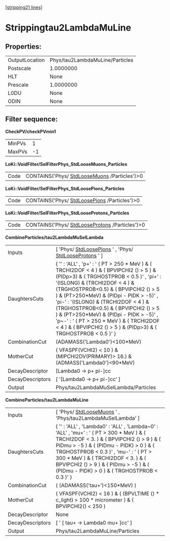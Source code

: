 [[stripping21 lines]](./stripping21-leptonic)

# Strippingtau2LambdaMuLine

## Properties:

|                |                                 |
|----------------|---------------------------------|
| OutputLocation | Phys/tau2LambdaMuLine/Particles |
| Postscale      | 1.0000000                       |
| HLT            | None                            |
| Prescale       | 1.0000000                       |
| L0DU           | None                            |
| ODIN           | None                            |

## Filter sequence:

**CheckPV/checkPVmin1**

|        |     |
|--------|-----|
| MinPVs | 1   |
| MaxPVs | -1  |

**LoKi::VoidFilter/SelFilterPhys_StdLooseMuons_Particles**

|      |                                                                              |
|------|------------------------------------------------------------------------------|
| Code | CONTAINS('Phys/ [StdLooseMuons](./stripping21-stdloosemuons) /Particles')\>0 |

**LoKi::VoidFilter/SelFilterPhys_StdLoosePions_Particles**

|      |                                                                              |
|------|------------------------------------------------------------------------------|
| Code | CONTAINS('Phys/ [StdLoosePions](./stripping21-stdloosepions) /Particles')\>0 |

**LoKi::VoidFilter/SelFilterPhys_StdLooseProtons_Particles**

|      |                                                                                  |
|------|----------------------------------------------------------------------------------|
| Code | CONTAINS('Phys/ [StdLooseProtons](./stripping21-stdlooseprotons) /Particles')\>0 |

**CombineParticles/tau2LambdaMuSelLambda**

|                  |                                                                                                                                                                                                                                                                                                                                                                                                                                                                                                                    |
|------------------|--------------------------------------------------------------------------------------------------------------------------------------------------------------------------------------------------------------------------------------------------------------------------------------------------------------------------------------------------------------------------------------------------------------------------------------------------------------------------------------------------------------------|
| Inputs           | [ 'Phys/ [StdLoosePions](./stripping21-stdloosepions) ' , 'Phys/ [StdLooseProtons](./stripping21-stdlooseprotons) ' ]                                                                                                                                                                                                                                                                                                                                                                                            |
| DaughtersCuts    | { '' : 'ALL' , 'p+' : ' ( PT \> 250 \* MeV ) & ( TRCHI2DOF \< 4 ) & ( BPVIPCHI2 () \> 5 ) & (PIDp\>3) & ( TRGHOSTPROB \< 0.5 )' , 'pi+' : '(ISLONG) & (TRCHI2DOF \< 4 ) & (TRGHOSTPROB\<0.5) & ( BPVIPCHI2 () \> 5 ) & (PT\>250\*MeV) & (PIDpi - PIDK \> -5)' , 'pi-' : '(ISLONG) & (TRCHI2DOF \< 4 ) & (TRGHOSTPROB\<0.5) & ( BPVIPCHI2 () \> 5 ) & (PT\>250\*MeV) & (PIDpi - PIDK \> -5)' , 'p\~-' : ' ( PT \> 250 \* MeV ) & ( TRCHI2DOF \< 4 ) & ( BPVIPCHI2 () \> 5 ) & (PIDp\>3) & ( TRGHOSTPROB \< 0.5 )' } |
| CombinationCut   | (ADAMASS('Lambda0')\<100\*MeV)                                                                                                                                                                                                                                                                                                                                                                                                                                                                                     |
| MotherCut        | ( VFASPF(VCHI2) \< 10 ) & (MIPCHI2DV(PRIMARY)\> 16.) & (ADMASS('Lambda0')\<90\*MeV)                                                                                                                                                                                                                                                                                                                                                                                                                                |
| DecayDescriptor  | [Lambda0 -\> p+ pi-]cc                                                                                                                                                                                                                                                                                                                                                                                                                                                                                           |
| DecayDescriptors | [ '[Lambda0 -\> p+ pi-]cc' ]                                                                                                                                                                                                                                                                                                                                                                                                                                                                                   |
| Output           | Phys/tau2LambdaMuSelLambda/Particles                                                                                                                                                                                                                                                                                                                                                                                                                                                                               |

**CombineParticles/tau2LambdaMuLine**

|                  |                                                                                                                                                                                                                                                                                                                                                                    |
|------------------|--------------------------------------------------------------------------------------------------------------------------------------------------------------------------------------------------------------------------------------------------------------------------------------------------------------------------------------------------------------------|
| Inputs           | [ 'Phys/ [StdLooseMuons](./stripping21-stdloosemuons) ' , 'Phys/tau2LambdaMuSelLambda' ]                                                                                                                                                                                                                                                                         |
| DaughtersCuts    | { '' : 'ALL' , 'Lambda0' : 'ALL' , 'Lambda\~0' : 'ALL' , 'mu+' : ' ( PT \> 300 \* MeV ) & ( TRCHI2DOF \< 3. ) & ( BPVIPCHI2 () \> 9 ) & ( PIDmu \> -5 ) & ( (PIDmu - PIDK) \> 0 ) & ( TRGHOSTPROB \< 0.3 )' , 'mu-' : ' ( PT \> 300 \* MeV ) & ( TRCHI2DOF \< 3. ) & ( BPVIPCHI2 () \> 9 ) & ( PIDmu \> -5 ) & ( (PIDmu - PIDK) \> 0 ) & ( TRGHOSTPROB \< 0.3 )' } |
| CombinationCut   | ( (ADAMASS('tau+')\<150\*MeV) )                                                                                                                                                                                                                                                                                                                                    |
| MotherCut        | ( VFASPF(VCHI2) \< 16 ) & ( (BPVLTIME () \* c_light) \> 100 \* micrometer ) & ( BPVIPCHI2() \< 250 )                                                                                                                                                                                                                                                               |
| DecayDescriptor  | None                                                                                                                                                                                                                                                                                                                                                               |
| DecayDescriptors | [ ' [ tau+ -\> Lambda0 mu+ ]cc' ]                                                                                                                                                                                                                                                                                                                              |
| Output           | Phys/tau2LambdaMuLine/Particles                                                                                                                                                                                                                                                                                                                                    |

